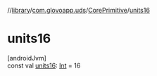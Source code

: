 //[library](../../../index.md)/[com.glovoapp.uds](../index.md)/[CorePrimitive](index.md)/[units16](units16.md)

# units16

[androidJvm]\
const val [units16](units16.md): [Int](https://kotlinlang.org/api/latest/jvm/stdlib/kotlin/-int/index.html) = 16

